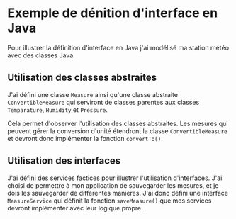 # Exemple de dénition d'interface en Java

Pour illustrer la définition d'interface en Java j'ai modélisé ma station météo avec des classes Java.

## Utilisation des classes abstraites

J'ai défini une classe `Measure` ainsi qu'une classe abstraite `ConvertibleMeasure` qui serviront de classes parentes aux classes `Temparature`, `Humidity` et `Pressure`.

Cela permet d'observer l'utilisation des classes abstraites. Les mesures qui peuvent gérer la conversion d'unité étendront la classe `ConvertibleMeasure` et devront donc implémenter la fonction `convertTo()`.

## Utilisation des interfaces

J'ai défini des services factices pour illustrer l'utilisation d'interfaces. J'ai choisi de permettre à mon application de sauvegarder les mesures, et je dois les sauvegarder de différentes manières. J'ai donc défini une interface `MeasureService` qui définit la fonction `saveMeasure()` que mes services devront implémenter avec leur logique propre.
